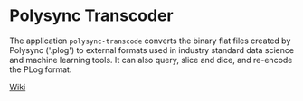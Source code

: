 # Polysync Transcoder

The application `polysync-transcode` converts the binary flat files created by
Polysync ('.plog') to external formats used in industry standard data
science and machine learning tools.  It can also query, slice and dice, and
re-encode the PLog format.

[Wiki](https://github.com/PolySync/polysync-transcoder/wiki)
